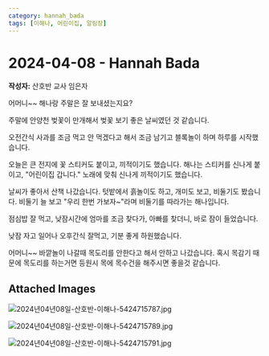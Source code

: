 ```yaml
---
category: hannah_bada
tags: [이해나, 어린이집, 알림장]
---
```


# 2024-04-08 - Hannah Bada

**작성자:** 산호반 교사 임은자  

어머니~~ 해나랑 주말은 잘 보내셨는지요?

주말에 안양천 벚꽃이 만개해서 벚꽃 보기 좋은 날씨였던 것 같습니다.

오전간식 사과를 조금 먹고 안 먹겠다고 해서 조금 남기고 블록놀이 하며 하루를 시작했습니다.

오늘은 큰 전지에 꽃 스티커도 붙이고, 끼적이기도 했습니다.  해나는 스티커를 신나게 붙이고, "어린이집 갑니다." 노래에 맞춰 신나게 끼적이기도 했습니다.

날씨가 좋아서 산책 나갔습니다. 텃밭에서 흙놀이도 하고, 개미도 보고, 비둘기도 봤습니다.  비둘기 늘 보고 "우리 한번 가보자~"라며 비둘기를 따라가는 해나입니다.

점심밥 잘 먹고, 낮잠시간에 엄마를 조금 찾다가, 아빠를 찾더니, 바로 잠이 들었습니다.  

낮잠 자고 일어나 오후간식 잘먹고, 기분 좋게  하원했습니다.

어머니~~ 바깥놀이 나갈때 목도리를 안한다고 해서 안하고 나갔습니다. 혹시 목감기 때문에 목도리를 하는거면 등원시 목에 목수건을 해주시면 좋을것 같습니다.

## Attached Images
![2024년04년08일-산호반-이해나-5424715787.jpg](https://feghi.github.io/assets/img/bada_photo/2024년04년08일-산호반-이해나-5424715787.jpg)

![2024년04년08일-산호반-이해나-5424715789.jpg](https://feghi.github.io/assets/img/bada_photo/2024년04년08일-산호반-이해나-5424715789.jpg)

![2024년04년08일-산호반-이해나-5424715791.jpg](https://feghi.github.io/assets/img/bada_photo/2024년04년08일-산호반-이해나-5424715791.jpg)

